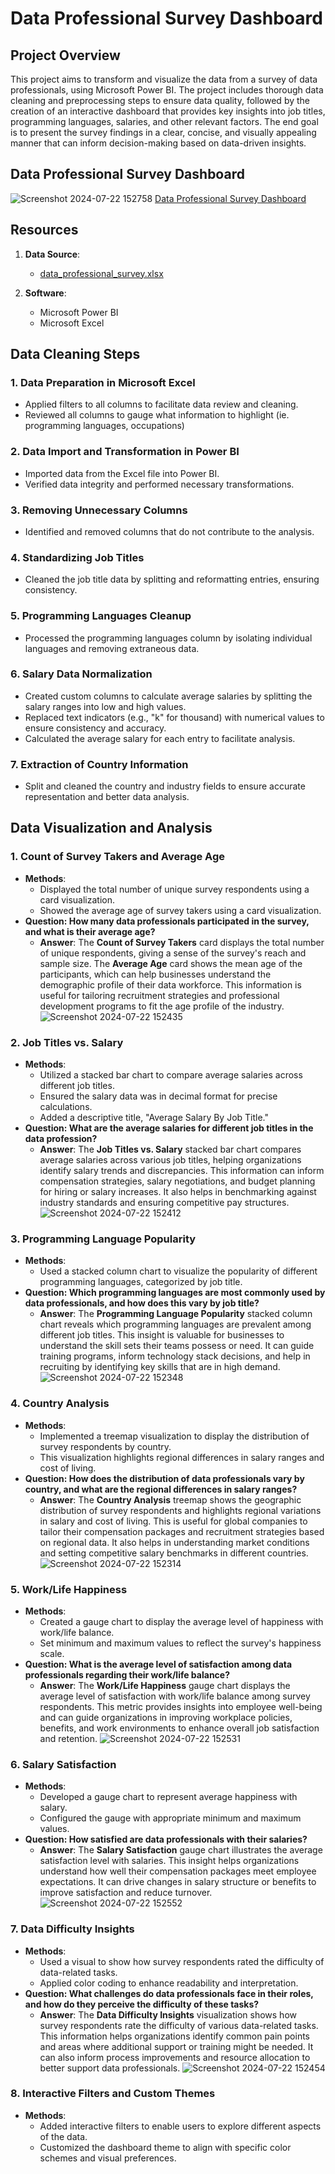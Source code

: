 # Data Professional Survey Dashboard

## Project Overview
This project aims to transform and visualize the data from a survey of data professionals, using Microsoft Power BI. The project includes thorough data cleaning and preprocessing steps to ensure data quality, followed by the creation of an interactive dashboard that provides key insights into job titles, programming languages, salaries, and other relevant factors. The end goal is to present the survey findings in a clear, concise, and visually appealing manner that can inform decision-making based on data-driven insights.

## Data Professional Survey Dashboard
![Screenshot 2024-07-22 152758](https://github.com/user-attachments/assets/6bd6abe4-8f72-4e3d-9b64-e8dcb7fdffc8)
[Data Professional Survey Dashboard](https://github.com/user-attachments/files/16340274/Data.Professional.Survey.Dashboard.pdf)

## Resources
1. **Data Source**:
   - [data_professional_survey.xlsx](data_professional_survey.xlsx)

2. **Software**:
   - Microsoft Power BI
   - Microsoft Excel

## Data Cleaning Steps

### 1. Data Preparation in Microsoft Excel
- Applied filters to all columns to facilitate data review and cleaning.
- Reviewed all columns to gauge what information to highlight (ie. programming languages, occupations)

### 2. Data Import and Transformation in Power BI
- Imported data from the Excel file into Power BI.
- Verified data integrity and performed necessary transformations.

### 3. Removing Unnecessary Columns
- Identified and removed columns that do not contribute to the analysis.

### 4. Standardizing Job Titles
- Cleaned the job title data by splitting and reformatting entries, ensuring consistency.

### 5. Programming Languages Cleanup
- Processed the programming languages column by isolating individual languages and removing extraneous data.

### 6. Salary Data Normalization
- Created custom columns to calculate average salaries by splitting the salary ranges into low and high values.
- Replaced text indicators (e.g., "k" for thousand) with numerical values to ensure consistency and accuracy.
- Calculated the average salary for each entry to facilitate analysis.

### 7. Extraction of Country Information
- Split and cleaned the country and industry fields to ensure accurate representation and better data analysis.

## Data Visualization and Analysis

### 1. Count of Survey Takers and Average Age
- **Methods**:
   - Displayed the total number of unique survey respondents using a card visualization.
   - Showed the average age of survey takers using a card visualization.
- **Question: How many data professionals participated in the survey, and what is their average age?**
  - **Answer**: The **Count of Survey Takers** card displays the total number of unique respondents, giving a sense of the survey's reach and sample size. The **Average Age** card shows the mean age of the participants, which can help businesses understand the demographic profile of their data workforce. This information is useful for tailoring recruitment strategies and professional development programs to fit the age profile of the industry.
![Screenshot 2024-07-22 152435](https://github.com/user-attachments/assets/2655833c-2669-4277-8401-ae908dcfa8cf)

### 2. Job Titles vs. Salary
- **Methods**:
   - Utilized a stacked bar chart to compare average salaries across different job titles.
   - Ensured the salary data was in decimal format for precise calculations.
   - Added a descriptive title, "Average Salary By Job Title."
- **Question: What are the average salaries for different job titles in the data profession?**
  - **Answer**: The **Job Titles vs. Salary** stacked bar chart compares average salaries across various job titles, helping organizations identify salary trends and discrepancies. This information can inform compensation strategies, salary negotiations, and budget planning for hiring or salary increases. It also helps in benchmarking against industry standards and ensuring competitive pay structures.
![Screenshot 2024-07-22 152412](https://github.com/user-attachments/assets/22c7a5ad-a49b-4afa-8322-8e149da9005b)

### 3. Programming Language Popularity
- **Methods**:
   - Used a stacked column chart to visualize the popularity of different programming languages, categorized by job title.
- **Question: Which programming languages are most commonly used by data professionals, and how does this vary by job title?**
  - **Answer**: The **Programming Language Popularity** stacked column chart reveals which programming languages are prevalent among different job titles. This insight is valuable for businesses to understand the skill sets their teams possess or need. It can guide training programs, inform technology stack decisions, and help in recruiting by identifying key skills that are in high demand.
![Screenshot 2024-07-22 152348](https://github.com/user-attachments/assets/f8ca4141-d3d1-4998-a42d-8f5c5b943dbd)

### 4. Country Analysis
- **Methods**:
   - Implemented a treemap visualization to display the distribution of survey respondents by country.
   - This visualization highlights regional differences in salary ranges and cost of living.
- **Question: How does the distribution of data professionals vary by country, and what are the regional differences in salary ranges?**
  - **Answer**: The **Country Analysis** treemap shows the geographic distribution of survey respondents and highlights regional variations in salary and cost of living. This is useful for global companies to tailor their compensation packages and recruitment strategies based on regional data. It also helps in understanding market conditions and setting competitive salary benchmarks in different countries.
![Screenshot 2024-07-22 152314](https://github.com/user-attachments/assets/2d8382b2-1958-4d68-a02a-efb3e6cc95ed)

### 5. Work/Life Happiness
- **Methods**:
   - Created a gauge chart to display the average level of happiness with work/life balance.
   - Set minimum and maximum values to reflect the survey's happiness scale.
- **Question: What is the average level of satisfaction among data professionals regarding their work/life balance?**
  - **Answer**: The **Work/Life Happiness** gauge chart displays the average level of satisfaction with work/life balance among survey respondents. This metric provides insights into employee well-being and can guide organizations in improving workplace policies, benefits, and work environments to enhance overall job satisfaction and retention.
![Screenshot 2024-07-22 152531](https://github.com/user-attachments/assets/54874ebf-5a2c-4cc7-bd94-1a6b7cc27dbd)

### 6. Salary Satisfaction
- **Methods**:
   - Developed a gauge chart to represent average happiness with salary.
   - Configured the gauge with appropriate minimum and maximum values.
- **Question: How satisfied are data professionals with their salaries?**
  - **Answer**: The **Salary Satisfaction** gauge chart illustrates the average satisfaction level with salaries. This insight helps organizations understand how well their compensation packages meet employee expectations. It can drive changes in salary structure or benefits to improve satisfaction and reduce turnover.
![Screenshot 2024-07-22 152552](https://github.com/user-attachments/assets/08233b2b-fef4-401a-8a46-d8881d7e405a)

### 7. Data Difficulty Insights
- **Methods**:
   - Used a visual to show how survey respondents rated the difficulty of data-related tasks.
   - Applied color coding to enhance readability and interpretation.
- **Question: What challenges do data professionals face in their roles, and how do they perceive the difficulty of these tasks?**
  - **Answer**: The **Data Difficulty Insights** visualization shows how survey respondents rate the difficulty of various data-related tasks. This information helps organizations identify common pain points and areas where additional support or training might be needed. It can also inform process improvements and resource allocation to better support data professionals.
![Screenshot 2024-07-22 152454](https://github.com/user-attachments/assets/83cf0367-51c1-47fa-a505-cb3ed5ce80e2)

### 8. Interactive Filters and Custom Themes
- **Methods**:
   - Added interactive filters to enable users to explore different aspects of the data.
   - Customized the dashboard theme to align with specific color schemes and visual preferences.
